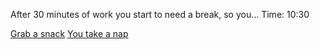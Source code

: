 After 30 minutes of work you start to need a break, so you…  Time: 10:30

[Grab a snack](grabsnack.md)
[You take a nap](nap.md)
